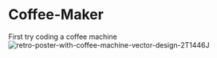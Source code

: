 # Coffee-Maker
First try coding a coffee machine 
![retro-poster-with-coffee-machine-vector-design-2T1446J](https://github.com/basaliome/Coffee-Maker/assets/123888609/7059e3d6-b068-484b-be43-e1534bf99a3f)
